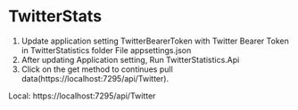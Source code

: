 # TwitterStats
1) Update application setting TwitterBearerToken with Twitter Bearer Token in TwitterStatistics folder File appsettings.json
2) After updating Application setting, Run TwitterStatistics.Api
3) Click on the get method to continues pull data(https://localhost:7295/api/Twitter).

Local:
https://localhost:7295/api/Twitter
